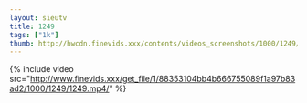 ```yaml
--- 
layout: sieutv
title: 1249
tags: ["1k"]
thumb: http://hwcdn.finevids.xxx/contents/videos_screenshots/1000/1249/preview.mp4.jpg
---
```

{% include video src="http://www.finevids.xxx/get_file/1/88353104bb4b666755089f1a97b83ad2/1000/1249/1249.mp4/" %} 
